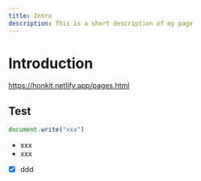 ```yaml
---
title: Intro
description: This is a short description of my page
---
```



# Introduction

<https://honkit.netlify.app/pages.html>

## Test

```js
document.write("xxx")
```

- xxx
- xxx

- [x] ddd
